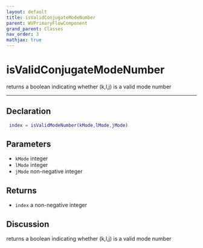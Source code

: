 ```yaml
---
layout: default
title: isValidConjugateModeNumber
parent: WVPrimaryFlowComponent
grand_parent: Classes
nav_order: 3
mathjax: true
---
```


#  isValidConjugateModeNumber

returns a boolean indicating whether (k,l,j) is a valid mode number


---

## Declaration
```matlab
 index = isValidModeNumber(kMode,lMode,jMode)
```
## Parameters
+ `kMode`  integer
+ `lMode`  integer
+ `jMode`  non-negative integer

## Returns
+ `index`  a non-negative integer

## Discussion

  returns a boolean indicating whether (k,l,j) is a valid mode
  number
 
            
